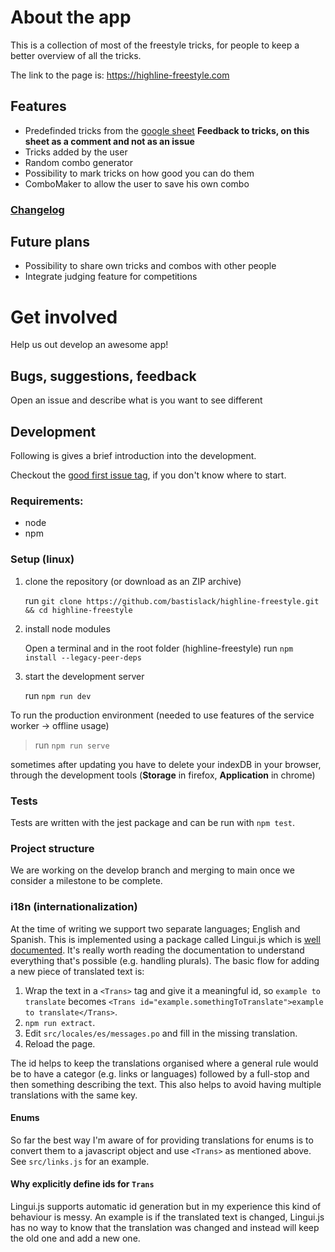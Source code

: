 # About the app

This is a collection of most of the freestyle tricks, for people to keep a better overview of all the tricks.

The link to the page is: https://highline-freestyle.com

## Features

- Predefinded tricks from the [google sheet](https://docs.google.com/spreadsheets/d/1amLK2b6BQkJ10I3LcbUe-D-wgQpHkcgoIrL10TPkHPo) **Feedback to tricks, on this sheet as a comment and not as an issue**
- Tricks added by the user
- Random combo generator
- Possibility to mark tricks on how good you can do them
- ComboMaker to allow the user to save his own combo

### [Changelog](https://github.com/bastislack/highline-freestyle/blob/develop/CHANGELOG.md)

## Future plans

- Possibility to share own tricks and combos with other people
- Integrate judging feature for competitions

# Get involved

Help us out develop an awesome app!

## Bugs, suggestions, feedback

Open an issue and describe what is you want to see different

## Development

Following is gives a brief introduction into the development.

Checkout the [good first issue tag](https://github.com/bastislack/highline-freestyle/labels/good%20first%20issue), if you don't know where to start.

### Requirements:

- node
- npm

### Setup (linux)

1. clone the repository (or download as an ZIP archive)

   run `git clone https://github.com/bastislack/highline-freestyle.git && cd highline-freestyle`

2. install node modules

   Open a terminal and in the root folder (highline-freestyle) run `npm install --legacy-peer-deps`

3. start the development server

   run `npm run dev`

To run the production environment (needed to use features of the service worker -> offline usage)

> run `npm run serve`

sometimes after updating you have to delete your indexDB in your browser, through the development tools (__Storage__ in firefox, __Application__ in chrome)

### Tests

Tests are written with the jest package and can be run with `npm test`.

### Project structure

We are working on the develop branch and merging to main once we consider a milestone to be complete.

### i18n (internationalization)

At the time of writing we support two separate languages; English and Spanish. This is implemented using a package called Lingui.js which is [well documented](https://lingui.js.org/tutorials/react.html). It's really worth reading the documentation to understand everything that's possible (e.g. handling plurals). The basic flow for adding a new piece of translated text is:

1. Wrap the text in a `<Trans>` tag and give it a meaningful id, so `example to translate` becomes `<Trans id="example.somethingToTranslate">example to translate</Trans>`.
2. `npm run extract`.
3. Edit `src/locales/es/messages.po` and fill in the missing translation.
4. Reload the page.

The id helps to keep the translations organised where a general rule would be to have a categor (e.g. links or languages) followed by a full-stop and then something describing the text. This also helps to avoid having multiple translations with the same key.

#### Enums

So far the best way I'm aware of for providing translations for enums is to convert them to a javascript object and use `<Trans>` as mentioned above. See `src/links.js` for an example.

#### Why explicitly define ids for `Trans`

Lingui.js supports automatic id generation but in my experience this kind of behaviour is messy. An example is if the translated text is changed, Lingui.js has no way to know that the translation was changed and instead will keep the old one and add a new one.
